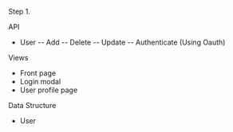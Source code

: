 Step 1.

API
- User
-- Add
-- Delete
-- Update
-- Authenticate (Using Oauth)

Views
- Front page
- Login modal
- User profile page

Data Structure
- User
